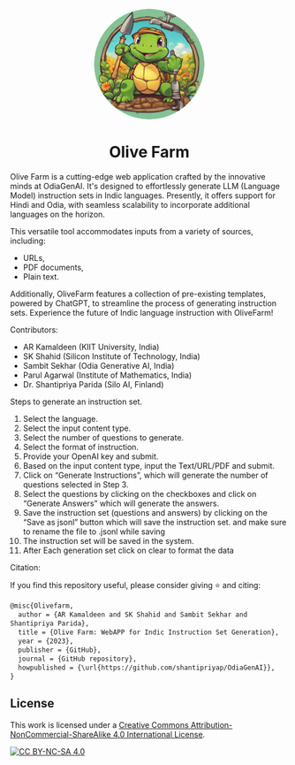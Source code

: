 <p align="center">
  <a href="url"><img src="https://github.com/OdiaGenAI/Olive_Farm/blob/main/olive_farm.png" height="auto" width="200" style="border-radius:100%"></a>
</p>


<h1 align ="center">Olive Farm</h1>


Olive Farm is a cutting-edge web application crafted by the innovative minds at OdiaGenAI. It's designed to effortlessly generate LLM (Language Model) instruction sets in Indic languages. Presently, it offers support for Hindi and Odia, with seamless scalability to incorporate additional languages on the horizon.

This versatile tool accommodates inputs from a variety of sources, including:
* URLs,
* PDF documents,
* Plain text.

Additionally, OliveFarm features a collection of pre-existing templates, powered by ChatGPT, to streamline the process of generating instruction sets. Experience the future of Indic language instruction with OliveFarm!


Contributors:

* AR Kamaldeen (KIIT University, India)
* SK Shahid (Silicon Institute of Technology, India)
* Sambit Sekhar (Odia Generative AI, India)
* Parul Agarwal (Institute of Mathematics, India)
* Dr. Shantipriya Parida (Silo AI, Finland)


Steps to generate an instruction set.
1) Select the language.
2) Select the input content type.
3) Select the number of questions to generate.
4) Select the format of instruction.
5) Provide your OpenAI key and submit.
6) Based on the input content type, input the Text/URL/PDF and submit.
7) Click on “Generate Instructions”, which will generate the number of questions selected in Step 3.
8) Select the questions by clicking on the checkboxes and click on “Generate Answers” which will generate the answers.
9) Save the instruction set (questions and answers) by clicking on the “Save as jsonl” button which will save the instruction set. and make sure to rename the file to .jsonl while saving 
10) The instruction set will be saved in the system.
11) After Each generation set click on clear to format the data


Citation:

If you find this repository useful, please consider giving ⭐ and citing:

```
@misc{Olivefarm,
  author = {AR Kamaldeen and SK Shahid and Sambit Sekhar and Shantipriya Parida},
  title = {Olive Farm: WebAPP for Indic Instruction Set Generation},
  year = {2023},
  publisher = {GitHub},
  journal = {GitHub repository},
  howpublished = {\url{https://github.com/shantipriyap/OdiaGenAI}},
}
```
## License

This work is licensed under a
[Creative Commons Attribution-NonCommercial-ShareAlike 4.0 International License][cc-by-nc-sa].

[![CC BY-NC-SA 4.0][cc-by-nc-sa-image]][cc-by-nc-sa]

[cc-by-nc-sa]: http://creativecommons.org/licenses/by-nc-sa/4.0/
[cc-by-nc-sa-image]: https://licensebuttons.net/l/by-nc-sa/4.0/88x31.png
[cc-by-nc-sa-shield]: https://img.shields.io/badge/License-CC%20BY--NC--SA%204.0-lightgrey.svg

